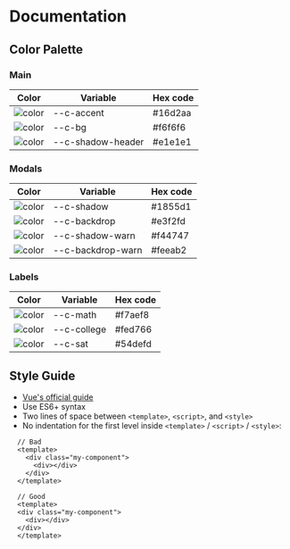 # Documentation

## Color Palette

### Main

| Color                                   | Variable          | Hex code |
|-----------------------------------------|-------------------|----------|
| ![color](https://imgur.com/fAQkTOE.png) | --c-accent        | #16d2aa  |
| ![color](https://imgur.com/Nlhzx6E.png) | --c-bg            | #f6f6f6  |
| ![color](https://imgur.com/jD9OTjB.png) | --c-shadow-header | #e1e1e1  |

### Modals

| Color                                   | Variable          | Hex code |
|-----------------------------------------|-------------------|----------|
| ![color](https://imgur.com/WmpUN2L.png) | --c-shadow        | #1855d1  |
| ![color](https://imgur.com/pP9xu8j.png) | --c-backdrop      | #e3f2fd  |
| ![color](https://imgur.com/yNzw348.png) | --c-shadow-warn   | #f44747  |
| ![color](https://imgur.com/ScoPTpW.png) | --c-backdrop-warn | #feeab2  |

### Labels

| Color                                   | Variable    | Hex code |
|-----------------------------------------|-------------|----------|
| ![color](https://imgur.com/RClSp1z.png) | --c-math    | #f7aef8  |
| ![color](https://imgur.com/ScoPTpW.png) | --c-college | #fed766  |
| ![color](https://imgur.com/Mj7jeip.png) | --c-sat     | #54defd  |


## Style Guide

- [Vue's official guide](https://vuejs.org/v2/style-guide/)
- Use ES6+ syntax
- Two lines of space between `<template>`, `<script>`, and  `<style>`
- No indentation for the first level inside `<template>` / `<script>` /  `<style>`:
```vue
  // Bad
  <template>
    <div class="my-component">
      <div></div>
    </div>
  </template>

  // Good
  <template>
  <div class="my-component">
    <div></div>
  </div>
  </template>
```